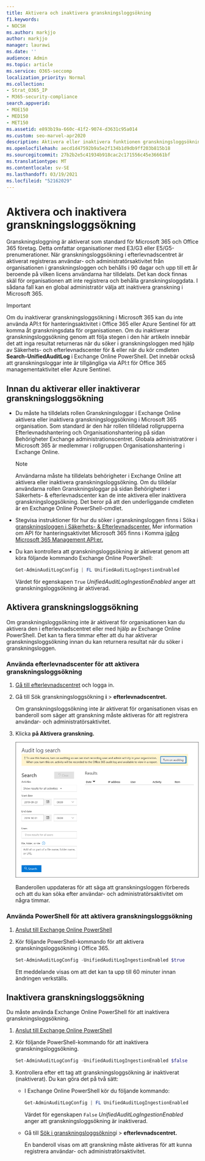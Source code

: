 ```yaml
---
title: Aktivera och inaktivera granskningsloggsökning
f1.keywords:
- NOCSH
ms.author: markjjo
author: markjjo
manager: laurawi
ms.date: ''
audience: Admin
ms.topic: article
ms.service: O365-seccomp
localization_priority: Normal
ms.collection:
- Strat_O365_IP
- M365-security-compliance
search.appverid:
- MOE150
- MED150
- MET150
ms.assetid: e893b19a-660c-41f2-9074-d3631c95a014
ms.custom: seo-marvel-apr2020
description: Aktivera eller inaktivera funktionen granskningsloggsökning i Säkerhets- och efterlevnadscenter för & för att aktivera eller inaktivera administratörers möjlighet att söka i granskningsloggen.
ms.openlocfilehash: aecd1d47592b9a5e2f134b1d9db9ff203b815b18
ms.sourcegitcommit: 27b2b2e5c41934b918cac2c171556c45e36661bf
ms.translationtype: MT
ms.contentlocale: sv-SE
ms.lasthandoff: 03/19/2021
ms.locfileid: "52162029"
---
```

# <a name="turn-audit-log-search-on-or-off"></a>Aktivera och inaktivera granskningsloggsökning

Granskningsloggning är aktiverat som standard för Microsoft 365 och Office 365 företag. Detta omfattar organisationer med E3/G3 eller E5/G5-prenumerationer. När granskningsloggsökning i efterlevnadscentret är aktiverat registreras användar- och administratörsaktivitet från organisationen i granskningsloggen och behålls i 90 dagar och upp till ett år beroende på vilken licens användarna har tilldelats. Det kan dock finnas skäl för organisationen att inte registrera och behålla granskningsloggdata. I sådana fall kan en global administratör välja att inaktivera granskning i Microsoft 365.

> [!IMPORTANT]
> Om du inaktiverar granskningsloggsökning i Microsoft 365 kan du inte använda API:t för hanteringsaktivitet i Office 365 eller Azure Sentinel för att komma åt granskningsdata för organisationen. Om du inaktiverar granskningsloggsökning genom att följa stegen i den här artikeln innebär det att inga resultat returneras när du söker i granskningsloggen med hjälp av Säkerhets- och efterlevnadscenter för & eller när du kör cmdleten **Search-UnifiedAuditLog** i Exchange Online PowerShell. Det innebär också att granskningsloggar inte är tillgängliga via API:t för Office 365 managementaktivitet eller Azure Sentinel.
  
## <a name="before-you-turn-audit-log-search-on-or-off"></a>Innan du aktiverar eller inaktiverar granskningsloggsökning

- Du måste ha tilldelats rollen Granskningsloggar i Exchange Online aktivera eller inaktivera granskningsloggsökning i Microsoft 365 organisation. Som standard är den här rollen tilldelad rollgrupperna  Efterlevnadshantering och Organisationshantering på sidan Behörigheter Exchange administrationscentret. Globala administratörer i Microsoft 365 är medlemmar i rollgruppen Organisationshantering i Exchange Online. 
    
    > [!NOTE]
    > Användarna måste ha tilldelats behörigheter i Exchange Online att aktivera eller inaktivera granskningsloggsökning. Om du tilldelar användarna rollen  Granskningsloggar på sidan Behörigheter i Säkerhets- & efterlevnadscenter kan de inte aktivera eller inaktivera granskningsloggsökning. Det beror på att den underliggande cmdleten är en Exchange Online PowerShell-cmdlet. 
    
- Stegvisa instruktioner för hur du söker i granskningsloggen finns i Söka i [granskningsloggen i Säkerhets- & Efterlevnadscenter.](search-the-audit-log-in-security-and-compliance.md) Mer information om API för hanteringsaktivitet Microsoft 365 finns i Komma [igång Microsoft 365 Management API:er.](/office/office-365-management-api/get-started-with-office-365-management-apis)

- Du kan kontrollera att granskningsloggsökning är aktiverat genom att köra följande kommando Exchange Online PowerShell:

    ```powershell
    Get-AdminAuditLogConfig | FL UnifiedAuditLogIngestionEnabled
    ```

    Värdet för egenskapen  `True`  _UnifiedAuditLogIngestionEnabled_ anger att granskningsloggsökning är aktiverad. 
    
## <a name="turn-on-audit-log-search"></a>Aktivera granskningsloggsökning

Om granskningsloggsökning inte är aktiverat för organisationen kan du aktivera den i efterlevnadscentret eller med hjälp av Exchange Online PowerShell. Det kan ta flera timmar efter att du har aktiverar granskningsloggsökning innan du kan returnera resultat när du söker i granskningsloggen.
  
### <a name="use-the-compliance-center-to-turn-on-audit-log-search"></a>Använda efterlevnadscenter för att aktivera granskningsloggsökning

1. [Gå till efterlevnadscentret](https://protection.office.com) och logga in.

2. Gå till Sök granskningsloggsökning **i**  >  **efterlevnadscentret.**

   Om granskningsloggsökning inte är aktiverat för organisationen visas en banderoll som säger att granskning måste aktiveras för att registrera användar- och administratörsaktivitet.

3. Klicka **på Aktivera granskning.**

    ![Klicka på Aktivera granskning](../media/39a9d35f-88d0-4bbe-a962-0be2f838e2bf.png)
  
    Banderollen uppdateras för att säga att granskningsloggen förbereds och att du kan söka efter användar- och administratörsaktivitet om några timmar.

### <a name="use-powershell-to-turn-on-audit-log-search"></a>Använda PowerShell för att aktivera granskningsloggsökning

1. [Anslut till Exchange Online PowerShell](/powershell/exchange/connect-to-exchange-online-powershell)

2. Kör följande PowerShell-kommando för att aktivera granskningsloggsökning i Office 365.

    ```powershell
    Set-AdminAuditLogConfig -UnifiedAuditLogIngestionEnabled $true
    ```

    Ett meddelande visas om att det kan ta upp till 60 minuter innan ändringen verkställs.
  
## <a name="turn-off-audit-log-search"></a>Inaktivera granskningsloggsökning

Du måste använda Exchange Online PowerShell för att inaktivera granskningsloggsökning.
  
1. [Anslut till Exchange Online PowerShell](/powershell/exchange/connect-to-exchange-online-powershell)

2. Kör följande PowerShell-kommando för att inaktivera granskningsloggsökning.

    ```powershell
    Set-AdminAuditLogConfig -UnifiedAuditLogIngestionEnabled $false
    ```

3. Kontrollera efter ett tag att granskningsloggsökning är inaktiverat (inaktiverat). Du kan göra det på två sätt:

    - I Exchange Online PowerShell kör du följande kommando:

      ```powershell
      Get-AdminAuditLogConfig | FL UnifiedAuditLogIngestionEnabled
      ```

      Värdet för egenskapen  `False`  _UnifiedAuditLogIngestionEnabled_ anger att granskningsloggsökning är inaktiverad. 

    - Gå till [Sök i granskningsloggsökning](https://protection.office.com)i  \> **efterlevnadscentret.**

      En banderoll visas om att granskning måste aktiveras för att kunna registrera användar- och administratörsaktivitet.